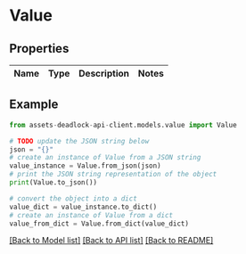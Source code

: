 # Value


## Properties

Name | Type | Description | Notes
------------ | ------------- | ------------- | -------------

## Example

```python
from assets-deadlock-api-client.models.value import Value

# TODO update the JSON string below
json = "{}"
# create an instance of Value from a JSON string
value_instance = Value.from_json(json)
# print the JSON string representation of the object
print(Value.to_json())

# convert the object into a dict
value_dict = value_instance.to_dict()
# create an instance of Value from a dict
value_from_dict = Value.from_dict(value_dict)
```
[[Back to Model list]](../README.md#documentation-for-models) [[Back to API list]](../README.md#documentation-for-api-endpoints) [[Back to README]](../README.md)


